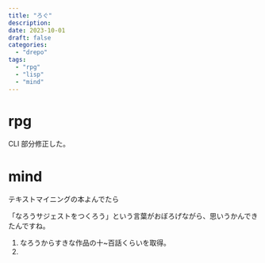 ```yaml
---
title: "ろぐ"
description:
date: 2023-10-01
draft: false
categories:
  - "drepo"
tags:
  - "rpg"
  - "lisp"
  - "mind"
---
```


# rpg

CLI 部分修正した。

# mind

テキストマイニングの本よんでたら

「なろうサジェストをつくろう」という言葉がおぼろげながら、思いうかんできたんですね。

1. なろうからすきな作品の十~百話くらいを取得。
2.
